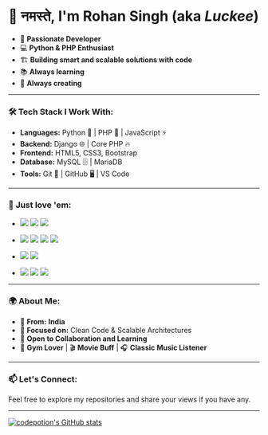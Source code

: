 # 🙏 नमस्ते, I'm **Rohan Singh** (aka *Luckee*)

- 🧠 **Passionate Developer**
- 💻 **Python & PHP Enthusiast**
- 🏗️ **Building smart and scalable solutions with code**
- 📚 **Always learning**
- 🎨 **Always creating**

---

### 🛠️ **Tech Stack I Work With:**
- **Languages:** Python 🐍 | PHP 🐘 | JavaScript ⚡
- **Backend:** Django 🌐 | Core PHP 🔥
- **Frontend:** HTML5, CSS3, Bootstrap
- **Database:** MySQL 🗄️ | MariaDB
- **Tools:** Git 🧰 | GitHub 🖥️ | VS Code

---

### 💓 **Just love 'em:**
- <p>
    <img src="https://img.shields.io/badge/HTML5-E34F26?style=for-the-badge&logo=html5&logoColor=white" />
    <img src="https://img.shields.io/badge/CSS3-1572B6?style=for-the-badge&logo=css3&logoColor=white" />
    <img src="https://img.shields.io/badge/Bootstrap-7952B3?style=for-the-badge&logo=bootstrap&logoColor=white" />
  </p>

- <p>
    <img src="https://img.shields.io/badge/Python-3776AB?style=for-the-badge&logo=python&logoColor=white" />
    <img src="https://img.shields.io/badge/Django-092E20?style=for-the-badge&logo=django&logoColor=white" />
    <img src="https://img.shields.io/badge/Core_PHP-8892BE?style=for-the-badge&logo=php&logoColor=white" />
    <img src="https://img.shields.io/badge/JavaScript-F7DF1E?style=for-the-badge&logo=javascript&logoColor=black" />
  </p>

- <p>
    <img src="https://img.shields.io/badge/MySQL-4479A1?style=for-the-badge&logo=mysql&logoColor=white" />
    <img src="https://img.shields.io/badge/MariaDB-003545?style=for-the-badge&logo=mariadb&logoColor=white" />
  </p>

- <p>
    <img src="https://img.shields.io/badge/VS%20Code-007ACC?style=for-the-badge&logo=visual-studio-code&logoColor=white" />
    <img src="https://img.shields.io/badge/Git-F05032?style=for-the-badge&logo=git&logoColor=white" />
    <img src="https://img.shields.io/badge/GitHub-181717?style=for-the-badge&logo=github&logoColor=white" />
  </p>

---

### 🌍 **About Me:**
- 🏡 **From:** **India**
- 🎯 **Focused on:** Clean Code & Scalable Architectures
- 🤝 **Open to Collaboration and Learning**
- 💪 **Gym Lover** | 🎬 **Movie Buff** | 🎧 **Classic Music Listener**

---

### 📫 **Let's Connect:**
Feel free to explore my repositories and share your views if you have any.

---

[![codepotion's GitHub stats](https://github-readme-stats.vercel.app/api/top-langs?username=codepotion&theme=algolia&show_icons=true)](https://github.com/codepotion)
